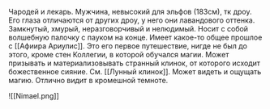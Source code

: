 Чародей и лекарь. Мужчина, невысокий для эльфов (183см), тк дроу. 
Его глаза отличаются от других дроу, у него они лавандового оттенка.
Замкнутый, хмурый, неразговорчивый и нелюдимый. Носит с собой волшебную палочку с пауком на конце. 
Имеет какое-то общее прошлое с [[Афиира Ариулис]].
Это его первое путешествие, нигде не был до этого, кроме стен Коллегии, в которой обучался магии. 
Может призывать и материализовывать странный клинок, от которого исходит божественное сияние. См. [[Лунный клинок]].
Может видеть и ощущать магию. 
Отлично видит в кромешной темноте.



![[Nimael.png]]